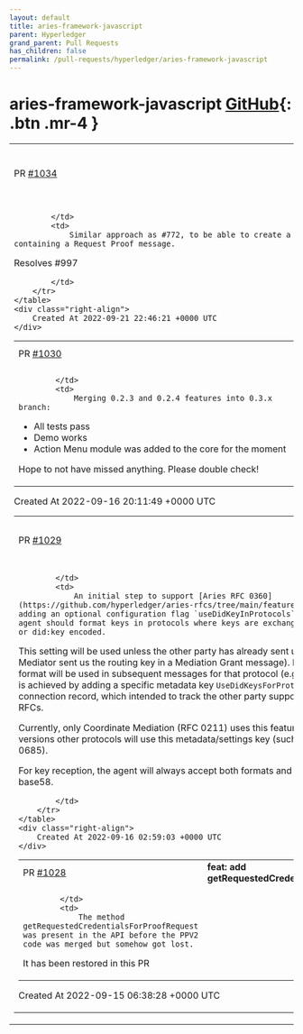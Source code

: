 ```yaml
---
layout: default
title: aries-framework-javascript
parent: Hyperledger
grand_parent: Pull Requests
has_children: false
permalink: /pull-requests/hyperledger/aries-framework-javascript
---
```


# aries-framework-javascript <span class="fs-3 right-align">[GitHub](https://github.com/hyperledger/aries-framework-javascript){: .btn .mr-4 }</span>


<div>
    <table>
        <tr>
            <td>
                PR <a href="https://github.com/hyperledger/aries-framework-javascript/pull/1034" class=".btn">#1034</a>
            </td>
            <td>
                <b>
                    refactor(proofs): createRequest for connectionless proof request
                </b>
            </td>
        </tr>
        <tr>
            <td>
                
            </td>
            <td>
                Similar approach as #772, to be able to create a legacy Out-of-Band invitation containing a Request Proof message.

Resolves #997 


            </td>
        </tr>
    </table>
    <div class="right-align">
        Created At 2022-09-21 22:46:21 +0000 UTC
    </div>
</div>

<div>
    <table>
        <tr>
            <td>
                PR <a href="https://github.com/hyperledger/aries-framework-javascript/pull/1030" class=".btn">#1030</a>
            </td>
            <td>
                <b>
                    Merge branch 'main' into 0.3.0-pre
                </b>
            </td>
        </tr>
        <tr>
            <td>
                
            </td>
            <td>
                Merging 0.2.3 and 0.2.4 features into 0.3.x branch:

- All tests pass
- Demo works
- Action Menu module was added to the core for the moment

Hope to not have missed anything. Please double check!
            </td>
        </tr>
    </table>
    <div class="right-align">
        Created At 2022-09-16 20:11:49 +0000 UTC
    </div>
</div>

<div>
    <table>
        <tr>
            <td>
                PR <a href="https://github.com/hyperledger/aries-framework-javascript/pull/1029" class=".btn">#1029</a>
            </td>
            <td>
                <b>
                    feat: use did:key flag
                </b>
            </td>
        </tr>
        <tr>
            <td>
                
            </td>
            <td>
                An initial step to support [Aries RFC 0360](https://github.com/hyperledger/aries-rfcs/tree/main/features/0360-use-did-key) by adding an optional configuration flag `useDidKeyInProtocols` that will define how agent should format keys in protocols where keys are exchanged: 'naked' (base58) or did:key encoded. 

This setting will be used unless the other party has already sent us keys (for instance, a Mediator sent us the routing key in a Mediation Grant message). In such case, their format will be used in subsequent messages for that protocol (e.g. KeyList Update). This is achieved by adding a specific metadata key `UseDidKeysForProtocol` to the related connection record, which  intended to track the other party support of did:key in different RFCs. 

Currently, only Coordinate Mediation (RFC 0211) uses this feature, but in further versions other protocols will use this metadata/settings key (such as Pickup V2 - RFC 0685). 

For key reception, the agent will always accept both formats and internally store in base58.


            </td>
        </tr>
    </table>
    <div class="right-align">
        Created At 2022-09-16 02:59:03 +0000 UTC
    </div>
</div>

<div>
    <table>
        <tr>
            <td>
                PR <a href="https://github.com/hyperledger/aries-framework-javascript/pull/1028" class=".btn">#1028</a>
            </td>
            <td>
                <b>
                    feat: add getRequestedCredentialsForProofRequest 
                </b>
            </td>
        </tr>
        <tr>
            <td>
                
            </td>
            <td>
                The method getRequestedCredentialsForProofRequest was present in the API before the PPV2 code was merged but somehow got lost.

It has been restored in this PR
            </td>
        </tr>
    </table>
    <div class="right-align">
        Created At 2022-09-15 06:38:28 +0000 UTC
    </div>
</div>

